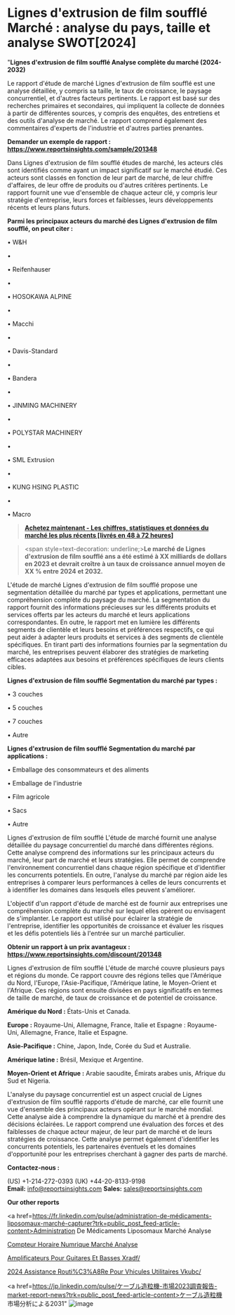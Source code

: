 # Lignes d'extrusion de film soufflé Marché : analyse du pays, taille et analyse SWOT[2024]

"<strong>Lignes d'extrusion de film soufflé Analyse complète du marché (2024-2032)</strong>

Le rapport d'étude de marché Lignes d'extrusion de film soufflé est une analyse détaillée, y compris sa taille, le taux de croissance, le paysage concurrentiel, et d'autres facteurs pertinents. Le rapport est basé sur des recherches primaires et secondaires, qui impliquent la collecte de données à partir de différentes sources, y compris des enquêtes, des entretiens et des outils d'analyse de marché. Le rapport comprend également des commentaires d'experts de l'industrie et d'autres parties prenantes.

<strong>Demander un exemple de rapport : </strong><strong><a href=https://www.reportsinsights.com/sample/201348>https://www.reportsinsights.com/sample/201348</a></strong>

Dans Lignes d'extrusion de film soufflé études de marché, les acteurs clés sont identifiés comme ayant un impact significatif sur le marché étudié. Ces acteurs sont classés en fonction de leur part de marché, de leur chiffre d'affaires, de leur offre de produits ou d'autres critères pertinents. Le rapport fournit une vue d'ensemble de chaque acteur clé, y compris leur stratégie d'entreprise, leurs forces et faiblesses, leurs développements récents et leurs plans futurs.

<strong>Parmi les principaux acteurs du marché des Lignes d'extrusion de film soufflé, on peut citer :</strong>

• W&H

• 

• Reifenhauser

• 

• HOSOKAWA ALPINE

• 

• Macchi

• 

• Davis-Standard

• 

• Bandera

• 

• JINMING MACHINERY

• 

• POLYSTAR MACHINERY

• 

• SML Extrusion

• 

• KUNG HSING PLASTIC

• 

• Macro

<blockquote><a href=https://reportsinsights.com/buynow/201348><span style=text-decoration: underline;><strong>Achetez maintenant - Les chiffres, statistiques et données du marché les plus récents [livrés en 48 à 72 heures]</strong></span></a></blockquote>
<blockquote>
<div class=group w-full text-gray-800 dark:text-gray-100 border-b border-black/10 dark:border-gray-900/50 bg-gray-50 dark:bg-[#444654]>
<div class=flex p-4 gap-4 text-base md:gap-6 md:max-w-2xl lg:max-w-xl xl:max-w-3xl md:py-6 lg:px-0 m-auto>
<div class=relative flex flex-col w-[calc(100%-50px)] gap-1 md:gap-3 lg:w-[calc(100%-115px)]>
<div class=flex flex-grow flex-col gap-3>
<div class=min-h-[20px] flex flex-col items-start gap-4 whitespace-pre-wrap break-words>
<div class=result-streaming markdown prose w-full break-words dark:prose-invert light>

<span style=text-decoration: underline;><strong>Le marché de Lignes d'extrusion de film soufflé ans a été estimé à XX milliards de dollars en 2023 et devrait croître à un taux de croissance annuel moyen de XX % entre 2024 et 2032.</strong></span>

</div>
</div>
</div>
</div>
</div>
</div></blockquote>
L'étude de marché Lignes d'extrusion de film soufflé propose une segmentation détaillée du marché par types et applications, permettant une compréhension complète du paysage du marché. La segmentation du rapport fournit des informations précieuses sur les différents produits et services offerts par les acteurs du marché et leurs applications correspondantes. En outre, le rapport met en lumière les différents segments de clientèle et leurs besoins et préférences respectifs, ce qui peut aider à adapter leurs produits et services à des segments de clientèle spécifiques. En tirant parti des informations fournies par la segmentation du marché, les entreprises peuvent élaborer des stratégies de marketing efficaces adaptées aux besoins et préférences spécifiques de leurs clients cibles.

<strong>Lignes d'extrusion de film soufflé Segmentation du marché par types :</strong>

• 3 couches

• 5 couches

• 7 couches

• Autre

<strong>Lignes d'extrusion de film soufflé Segmentation du marché par applications :</strong>

• Emballage des consommateurs et des aliments

• Emballage de l'industrie

• Film agricole

• Sacs

• Autre

Lignes d'extrusion de film soufflé L'étude de marché fournit une analyse détaillée du paysage concurrentiel du marché dans différentes régions. Cette analyse comprend des informations sur les principaux acteurs du marché, leur part de marché et leurs stratégies. Elle permet de comprendre l'environnement concurrentiel dans chaque région spécifique et d'identifier les concurrents potentiels. En outre, l'analyse du marché par région aide les entreprises à comparer leurs performances à celles de leurs concurrents et à identifier les domaines dans lesquels elles peuvent s'améliorer.

L'objectif d'un rapport d'étude de marché est de fournir aux entreprises une compréhension complète du marché sur lequel elles opèrent ou envisagent de s'implanter. Le rapport est utilisé pour éclairer la stratégie de l'entreprise, identifier les opportunités de croissance et évaluer les risques et les défis potentiels liés à l'entrée sur un marché particulier.

<strong>Obtenir un rapport à un prix avantageux : <a href=https://www.reportsinsights.com/discount/201348>https://www.reportsinsights.com/discount/201348</a></strong>

Lignes d'extrusion de film soufflé L'étude de marché couvre plusieurs pays et régions du monde. Ce rapport couvre des régions telles que l'Amérique du Nord, l'Europe, l'Asie-Pacifique, l'Amérique latine, le Moyen-Orient et l'Afrique. Ces régions sont ensuite divisées en pays significatifs en termes de taille de marché, de taux de croissance et de potentiel de croissance.

<strong>Amérique du Nord :</strong> États-Unis et Canada.

<strong>Europe :</strong> Royaume-Uni, Allemagne, France, Italie et Espagne : Royaume-Uni, Allemagne, France, Italie et Espagne.

<strong>Asie-Pacifique :</strong> Chine, Japon, Inde, Corée du Sud et Australie.

<strong>Amérique latine :</strong> Brésil, Mexique et Argentine.

<strong>Moyen-Orient et Afrique :</strong> Arabie saoudite, Émirats arabes unis, Afrique du Sud et Nigeria.

L'analyse du paysage concurrentiel est un aspect crucial de Lignes d'extrusion de film soufflé rapports d'étude de marché, car elle fournit une vue d'ensemble des principaux acteurs opérant sur le marché mondial. Cette analyse aide à comprendre la dynamique du marché et à prendre des décisions éclairées. Le rapport comprend une évaluation des forces et des faiblesses de chaque acteur majeur, de leur part de marché et de leurs stratégies de croissance. Cette analyse permet également d'identifier les concurrents potentiels, les partenaires éventuels et les domaines d'opportunité pour les entreprises cherchant à gagner des parts de marché.

<strong>Contactez-nous :</strong>

(US) +1-214-272-0393
(UK) +44-20-8133-9198
<strong>Email:</strong> <a>info@reportsinsights.com</a>
<strong>Sales:</strong> <a>sales@reportsinsights.com</a>

<strong>Our other reports</strong>

<a href=https://fr.linkedin.com/pulse/administration-de-médicaments-liposomaux-marché-capturer?trk=public_post_feed-article-content>Administration De Médicaments Liposomaux Marché Analyse</a>

<a href=https://www.linkedin.com/pulse/compteur-horaire-num%C3%A9rique-march%C3%A9-rapport-sjujf/>Compteur Horaire Numrique Marché Analyse</a>

<a href=https://www.linkedin.com/pulse/amplificateurs-pour-guitares-et-basses-xradf/>Amplificateurs Pour Guitares Et Basses Xradf/</a>

<a href=https://www.linkedin.com/pulse/2024-assistance-routi%C3%A8re-pour-v%C3%A9hicules-utilitaires-vkubc/>2024 Assistance Routi%C3%A8Re Pour Vhicules Utilitaires Vkubc/</a>

<a href=https://jp.linkedin.com/pulse/ケーブル造粒機-市場2023調査報告-market-report-news?trk=public_post_feed-article-content>ケーブル造粒機 市場分析による2031</a>"
![image](https://github.com/daminid12/RImarketTech/assets/158430485/1d1191f9-b8fd-4a86-b8a4-c9a2c9dfd095)
